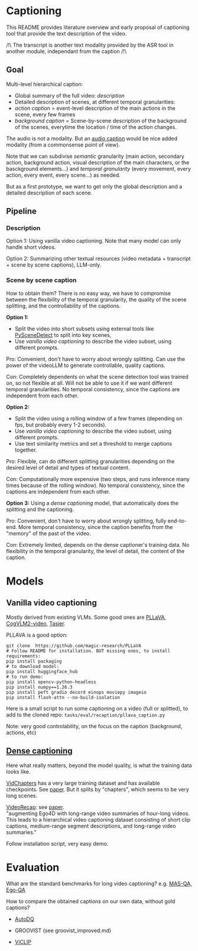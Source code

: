 # Captioning

This README provides literature overview and early proposal of captioning tool that provide the text description of the video.

/!\ The transcript is another text modality provided by the ASR tool in another module, independant from the caption /!\

## Goal

Multi-level hierarchical caption:
- Global summary of the full video: *description*
- Detailed description of scenes, at different temporal granularities:
 - *action caption* = event-level description of the main actions in the scene, every few frames
 - *background caption* = Scene-by-scene description of the background of the scenes, everytime the location / time of the action changes.

The audio is not a modality. But an [audio caption](https://arxiv.org/pdf/2403.15377) would be nice added modality (from a commonsense point of view).

Note that we can subdivise *semantic* granularity (main action, secondary action, background action, visual description of the main characters, or the basckground elements...) and *temporal granularity* (every movement, every action, every event, every scene...) as needed.

But as a first prototype, we want to get only the global description and a detailed description of each scene. 

## Pipeline

### Description

Option 1: Using vanilla video captioning. Note that many model can only handle short videos.

Option 2: Summarizing other textual resources (video metadata + transcript + scene by scene captions), LLM-only.


### Scene by scene caption

How to obtain them? There is no easy way, we have to compromise between the flexibility of the temporal granularity, the quality of the scene splitting, and the controllability of the captions. 

**Option 1:** 
- Split the video into short subsets using external tools like [PySceneDetect](https://github.com/Breakthrough/PySceneDetect) to split into key scenes, 
- Use *vanilla video captioning* to describe the video subset, using different prompts.

Pro: Convenient, don't have to worry about wrongly splitting. Can use the power of the videoLLM to generate controllable, quality captions.

Con: Completely dependents on what the scene detection tool was trained on, so not flexible at all. Will not be able to use it if we want different temporal granularities. No temporal consistency, since the captions are independent from each other.

**Option 2:**
- Split the video using a rolling window of a few frames (depending on fps, but probably every 1-2 seconds).
- Use *vanilla video captioning* to describe the video subset, using different prompts.
- Use text similarity metrics and set a threshold to merge captions together.

Pro: Flexible, can do different splitting granularities depending on the desired level of detail and types of textual content.

Con: Computationally more expensive (two steps, and runs inference many times because of the rolling window). No temporal consistency, since the captions are independent from each other.

**Option 3:** Using a *dense captioning* model, that automatically does the splitting and the captioning.

Pro: Convenient, don't have to worry about wrongly splitting, fully end-to-end. More temporal consistency, since the caption benefits from the "memory" of the past of the video.

Con: Extremely limited, depends on the dense captioner's training data. No flexibility in the temporal granularity, the level of detail, the content of the caption.




# Models

## Vanilla video captioning
Mostly derived from existing VLMs. Some good ones are [PLLaVA](https://arxiv.org/pdf/2404.16994), [CogVLM2-video](https://huggingface.co/THUDM/cogvlm2-video-llama3-chat), [Tasier](https://github.com/bytedance/tarsier).

PLLAVA is a good option:

```
git clone  https://github.com/magic-research/PLLaVA
# Follow README for installation. BUT missing ones, to install requirements:
pip install packaging
# to download model:
pip install huggingface_hub
# to run demo:
pip install opencv-python-headless
pip install numpy==1.26.3
pip install peft gradio decord einops moviepy imageio
pip install flash-attn --no-build-isolation
```
Here is a small script to run some captioning on a video (full or splitted), to add to the cloned repo:
``` tasks/eval/recaption/pllava_caption.py ```

Note: very good controlability, on the focus on the caption (background, actions, etc)



## [Dense captioning](https://paperswithcode.com/task/dense-video-captioning/latest)

Here what really matters, beyond the model quality, is what the training data looks like.

[VidChapters](https://github.com/antoyang/VidChapters) has a very large training dataset and has available checkpoints. See [paper](https://proceedings.neurips.cc/paper_files/paper/2023/file/9b5c3e00d6ed30aad7adac9e7a664de1-Paper-Datasets_and_Benchmarks.pdf). But it splits by "chapters", which seems to be very long scenes.

[VideoRecap](https://github.com/md-mohaiminul/VideoRecap): see [paper](https://arxiv.org/pdf/2402.13250).  
"augmenting Ego4D with long-range video summaries of hour-long videos. This leads to a hierarchical video captioning dataset consisting of short clip captions, medium-range segment descriptions, and long-range video summaries."

Follow installation script, very easy demo.


# Evaluation

What are the standard benchmarks for long video captioning? e.g. [MAS-QA, Ego-QA](https://arxiv.org/pdf/2405.19723)

How to compare the obtained captions on our own data, without gold captions?

- [AutoDQ](https://github.com/bytedance/tarsier) 

- GROOVIST (see groovist_improved.md)

- [ViCLIP](https://huggingface.co/OpenGVLab/ViCLIP)
